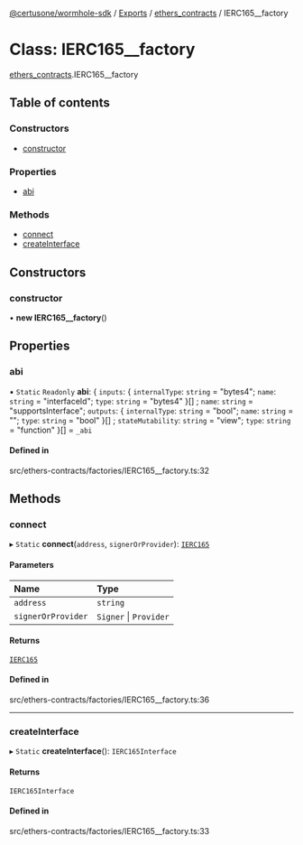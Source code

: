 [@certusone/wormhole-sdk](../README.md) / [Exports](../modules.md) / [ethers\_contracts](../modules/ethers_contracts.md) / IERC165\_\_factory

# Class: IERC165\_\_factory

[ethers_contracts](../modules/ethers_contracts.md).IERC165__factory

## Table of contents

### Constructors

- [constructor](ethers_contracts.IERC165__factory.md#constructor)

### Properties

- [abi](ethers_contracts.IERC165__factory.md#abi)

### Methods

- [connect](ethers_contracts.IERC165__factory.md#connect)
- [createInterface](ethers_contracts.IERC165__factory.md#createinterface)

## Constructors

### constructor

• **new IERC165__factory**()

## Properties

### abi

▪ `Static` `Readonly` **abi**: { `inputs`: { `internalType`: `string` = "bytes4"; `name`: `string` = "interfaceId"; `type`: `string` = "bytes4" }[] ; `name`: `string` = "supportsInterface"; `outputs`: { `internalType`: `string` = "bool"; `name`: `string` = ""; `type`: `string` = "bool" }[] ; `stateMutability`: `string` = "view"; `type`: `string` = "function" }[] = `_abi`

#### Defined in

src/ethers-contracts/factories/IERC165__factory.ts:32

## Methods

### connect

▸ `Static` **connect**(`address`, `signerOrProvider`): [`IERC165`](ethers_contracts.IERC165.md)

#### Parameters

| Name | Type |
| :------ | :------ |
| `address` | `string` |
| `signerOrProvider` | `Signer` \| `Provider` |

#### Returns

[`IERC165`](ethers_contracts.IERC165.md)

#### Defined in

src/ethers-contracts/factories/IERC165__factory.ts:36

___

### createInterface

▸ `Static` **createInterface**(): `IERC165Interface`

#### Returns

`IERC165Interface`

#### Defined in

src/ethers-contracts/factories/IERC165__factory.ts:33

